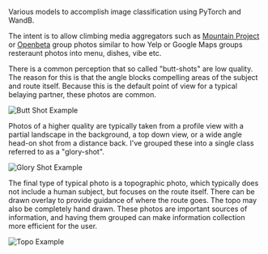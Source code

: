 Various models to accomplish image classification using PyTorch and WandB.

The intent is to allow climbing media aggregators such as [Mountain Project](https://www.mountainproject.com/) or [Openbeta](https://openbeta.io/) group photos similar to how Yelp or Google Maps groups resteraunt photos into menu, dishes, vibe etc.

There is a common perception that so called "butt-shots" are low quality. The reason for this is that the angle blocks compelling areas of the subject and route itself. Because this is the default point of view for a typical belaying partner, these photos are common.

![Butt Shot Example](https://mountainproject.com/assets/photos/climb/106004836_medium_1558390049.jpg?cache=1701315016)

Photos of a higher quality are typically taken from a profile view with a partial landscape in the background, a top down view, or a wide angle head-on shot from a distance back. I've grouped these into a single class referred to as a "glory-shot".

![Glory Shot Example](https://cdn.outsideonline.com/wp-content/uploads/2016/05/19/dawn-wall-free.jpg?width=800)

The final type of typical photo is a topographic photo, which typically does not include a human subject, but focuses on the route itself. There can be drawn overlay to provide guidance of where the route goes. The topo may also be completely hand drawn. These photos are important sources of information, and having them grouped can make information collection more efficient for the user.

![Topo Example]([https://en.wikipedia.org/wiki/Topo_%28climbing%29#/media/File:Routen_Westliche_Zinne_Nord.jpg](https://climbapedia.org/sites/default/files/bixauca%20topo%203.jpg)https://climbapedia.org/sites/default/files/bixauca%20topo%203.jpg)
